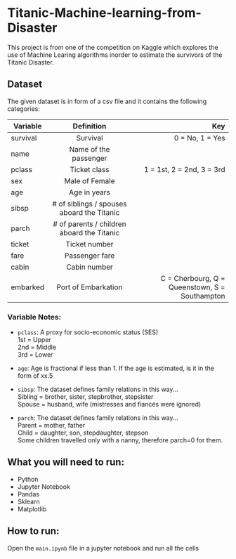 # Titanic-Machine-learning-from-Disaster 

This project is from one of the competition on Kaggle which explores the use of Machine Learing algorithms inorder to estimate the survivors of the Titanic Disaster. 

## Dataset 

The given dataset is in form of a csv file and it contains the following categories:

| Variable   |      Definition      |    Key     |
|------------|:--------------------:|----------:|
| survival |  Survival |  0 = No, 1 = Yes        |
| name     | Name of the passenger |              |
|  pclass |    Ticket class  |  1 = 1st, 2 = 2nd, 3 = 3rd   |
| sex |  Male of Female |     |
| age | Age in years |     |
| sibsp |# of siblings / spouses aboard the Titanic  |     |
| parch | # of parents / children aboard the Titanic |     |
| ticket  | Ticket number |     |
| fare | Passenger fare |     |
| cabin | Cabin number |     |
| embarked | Port of Embarkation | C = Cherbourg, Q = Queenstown, S = Southampton    |


### Variable Notes:
* `pclass`: A proxy for socio-economic status (SES) \
1st = Upper \
2nd = Middle \
3rd = Lower 

* `age`: Age is fractional if less than 1. If the age is estimated, is it in the form of xx.5

* `sibsp`: The dataset defines family relations in this way...\
Sibling = brother, sister, stepbrother, stepsister \
Spouse = husband, wife (mistresses and fiancés were ignored)

* `parch`: The dataset defines family relations in this way... \
Parent = mother, father \
Child = daughter, son, stepdaughter, stepson \
Some children travelled only with a nanny, therefore parch=0 for them.

## What you will need to run:
* Python 
* Jupyter Notebook
* Pandas
* Sklearn 
* Matplotlib

## How to run:
Open the `main.ipynb` file in a jupyter notebook and run all the cells 
